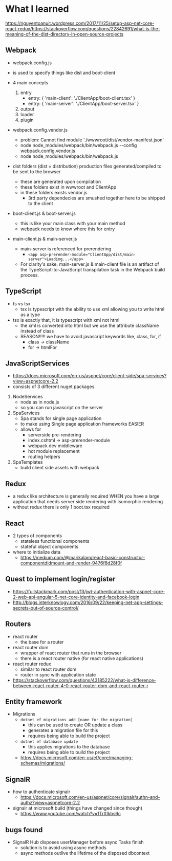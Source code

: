 ﻿# What I learned
https://nguyentoanuit.wordpress.com/2017/11/25/setup-asp-net-core-react-redux/https://stackoverflow.com/questions/22842691/what-is-the-meaning-of-the-dist-directory-in-open-source-projects
## Webpack
* webpack.config.js
* is used to specify things like dist and boot-client
* 4 main concepts
    1. entry
        * entry: { 'main-client': './ClientApp/boot-client.tsx' }
        * entry: { 'main-server': './ClientApp/boot-server.tsx' }
    2. output
    3. loader
    4. plugin
* webpack.config.vendor.js
	* problem: Cannot find module './wwwroot/dist/vendor-manifest.json'
	* node node_modules/webpack/bin/webpack.js --config webpack.config.vendor.js
	* node node_modules/webpack/bin/webpack.js


* dist folders (dist = distribution) production files generated/compiled to be sent to the browser
    * these are generated upon compilation
    * these folders exist in wwwroot and ClientApp
    * in these folders exists vendor.js
        * 3rd party dependecies are smushed together here to be shipped to the client

* boot-client.js & boot-server.js
    * this is like your main class with your main method 
    * webpack needs to know where this for entry

* main-client.js & main-server.js
    * main-server is referenced for prerendering
        * ```<app asp-prerender-module="ClientApp/dist/main-server">Loading...</app>```
    * For clarity's sake, main-server.js & main-client file is an artifact of the TypeScript-to-JavaScript transpilation task in the Webpack build process.

## TypeScript
* ts vs tsx
    * tsx is typescript with the ability to use xml allowing you to write html as a type
* tsx is exactly that, it is typescript with xml not html
	* the xml is converted into html but we use the attribute className instead of class
	* REASON!!!!! we have to avoid javascript keywords like, class, for, if
		* class -> className
		* for -> htmlFor

## JavaScriptServices
* https://docs.microsoft.com/en-us/aspnet/core/client-side/spa-services?view=aspnetcore-2.2
* consists of 3 different nuget packages
1. NodeServices
    * node as in node.js
    * so you can run javascript on the server
2. SpaServices
    * Spa stands for single page application
    * to make using Single page application frameworks EASIER
    * allows for
        * serverside pre-rendering
        * index.cshtml -> asp-prerender-module
        * webpack dev middleware
        * hot module replacement
        * routing helpers
3. SpaTemplates
    * build client side assets with webpack
## Redux
* a redux like architecture is generally required WHEN you have a large application that needs server side rendering with isomorphic rendering
* without redux there is only 1 boot.tsx required

## React
 * 2 types of components
	* stateless functional components
	* stateful object components
* where to initialize data
	* https://medium.com/@marikalam/react-basic-constructor-componentdidmount-and-render-9476f8d28f0f

## Quest to implement login/register
* https://fullstackmark.com/post/13/jwt-authentication-with-aspnet-core-2-web-api-angular-5-net-core-identity-and-facebook-login
* http://blogs.interknowlogy.com/2016/09/22/keeping-net-app-settings-secrets-out-of-source-control/


## Routers
* react router 
	* the base for a router
* react router dom
	* wrapper of react router that runs in the browser
	* there is a react router native (for react native applications)
* react router redux
	* similar to react router dom
	* router in sync with application state
* https://stackoverflow.com/questions/43185222/what-is-difference-between-react-router-4-0-react-router-dom-and-react-router-r

## Entity framework
* Migrations
	* `dotnet ef migrations add [name for the migration]`
		* this can be used to create OR update a class
		* generates a migration file for this
		* requires being able to build the project
	* `dotnet ef database update`
		* this applies migrations to the database
		* requires being able to build the project
	* https://docs.microsoft.com/en-us/ef/core/managing-schemas/migrations/

## SignalR
* how to authenticate signalr
	* https://docs.microsoft.com/en-us/aspnet/core/signalr/authn-and-authz?view=aspnetcore-2.2
* signalr at microsoft build (things have changed since though)
	* https://www.youtube.com/watch?v=1TrttIkbs6c

## bugs found
* SignalR Hub disposes userManager before async Tasks finish
	* solution is to avoid using async methods
	* async methods outlive the lifetime of the disposed dbcontext